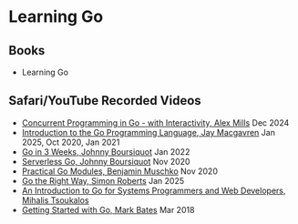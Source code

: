 # Learning Go

## Books
- Learning Go

## Safari/YouTube Recorded Videos
- [Concurrent Programming in Go - with Interactivity, Alex Mills](https://learning.oreilly.com/live-events/concurrent-programming-in-go-with-interactivity/0636920092460/) Dec 2024
- [Introduction to the Go Programming Language, Jay Macgavren](https://learning.oreilly.com/live-events/introduction-to-the-go-programming-language/0636920273189/0636920509769/) Jan 2025, Oct 2020, Jan 2021
- [Go in 3 Weeks, Johnny Boursiquot](https://learning.oreilly.com/live-events/go-in-3-weeks/0636920060986/0636920062624/) Jan 2022
- [Serverless Go, Johnny Boursiquot](https://learning.oreilly.com/live-events/serverless-go/0636920407041/0636920478256/) Nov 2020
- [Practical Go Modules, Benjamin Muschko](https://learning.oreilly.com/live-events/practical-go-modules/0636920365587/0636920455745/) Nov 2020
- [Go the Right Way, Simon Roberts](https://learning.oreilly.com/live-events/go-the-right-way/0790145042893/) Jan 2025
- [An Introduction to Go for Systems Programmers and Web Developers, Mihalis Tsoukalos](https://learning.oreilly.com/live-events/an-introduction-to-go-for-systems-programmers-and-web-developers/0636920213963/0636920214069/)
- [Getting Started with Go, Mark Bates](https://learning.oreilly.com/live-events/getting-started-with-go/0636920148562/0636920165255/) Mar 2018




